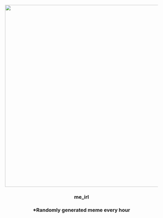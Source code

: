 <p align="center">
        <img src="https://i.redd.it/7fnxjjhpl3g91.jpg" width="600" height="600">
        </p>
        <h3 align="center">me_irl</h3>
        <h3 align="center">*Randomly generated meme every hour</h3>
    